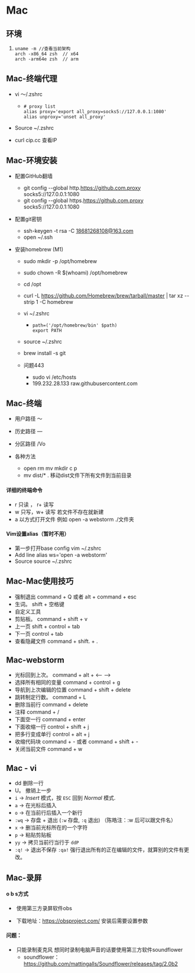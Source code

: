 # Mac

## 环境

1. ```
   uname -m //查看当前架构
   arch -x86_64 zsh  // x64
   arch -arm64e zsh  // arm
   ```

## Mac-终端代理

- vi ～/.zshrc

  - ```
    # proxy list
    alias proxy='export all_proxy=socks5://127.0.0.1:1080'
    alias unproxy='unset all_proxy'
    ```

- Source  ~/.zshrc
- curl cip.cc     查看IP

## Mac-环境安装

- 配置GitHub翻墙
  - git config --global http.https://github.com.proxy socks5://127.0.0.1:1080
  - git config --global https.https://github.com.proxy socks5://127.0.0.1:1080

- 配置git密钥

  - ssh-keygen -t rsa -C 18681268108@163.com
  - open ~/.ssh

- 安装homebrew (M1)

  - sudo mkdir -p /opt/homebrew

  - sudo chown -R $(whoami) /opt/homebrew

  - cd /opt

  - curl -L https://github.com/Homebrew/brew/tarball/master | tar xz --strip 1 -C homebrew

  - vi ~/.zshrc

    - ```
      path=('/opt/homebrew/bin' $path)
      export PATH
      ```

  - source ~/.zshrc

  - brew install -s git

  - 问题443

    - sudo vi /etc/hosts
    - 199.232.28.133 raw.githubusercontent.com

## Mac-终端

- 用户路径	～

- 历史路径    —

- 分区路径    /Vo

- 各种方法   

  - open   rm   mv    mkdir    c p
  - mv     dist/*  .   移动dist文件下所有文件到当前目录
  
#### 详细的终端命令

  - r 只读 ，  r+  读写
  - w 只写，w+ 读写   若文件不存在就新建
- a 以方式打开文件      例如 open -a  webstorm ./文件夹
  
####  Vim设置alias（暂时不用）

  - 第一步打开base config        vim ~/.zshrc
  - Add  line            alias   ws='open -a  webstorm'
  - Source     source   ~/.zshrc

## Mac-Mac使用技巧

- 强制退出  command + Q  或者  alt + command + esc 
- 生词。 shift + 空格键
- 自定义工具     
- 剪贴板。    command +  shift  +  v
- 上一页      shift + control   +   tab
- 下一页   control   +   tab    
- 查看隐藏文件   command +  shift.  +   .

## Mac-webstorm

- 光标回到上次。                 command + alt  +  <—   —> 
- 选择所有相同的变量         command +   control   +  g   
- 导航到上次编辑的位置     command +   shift   +   delete
- 跳转制定行数。                command  + L
- 删除当前行                        command +  delete
- 注释                                   command +  /
- 下面空一行                       command  +    enter
- 下面收缩一行                   control   +   shift   +   j
- 把多行变成单行               control      +   alt     +     j
- 收缩代码块                      command  +   -   或者     command   +   shift   +   - 
- 关闭当前文件                  command    +     w

## Mac - vi

- dd       删除一行
- U。 撤销上一步
- `i` → *Insert* 模式，按 `ESC` 回到 *Normal* 模式.
- `a` → 在光标后插入
- `o` → 在当前行后插入一个新行
- `:wq` → 存盘 + 退出 (`:w` 存盘, `:q` 退出)  （陈皓注：:w 后可以跟文件名）
- `x` → 删当前光标所在的一个字符
- `p` → 粘贴剪贴板
- `yy` → 拷贝当前行当行于 `ddP`
- `:q!` → 退出不保存 `:qa!` 强行退出所有的正在编辑的文件，就算别的文件有更改。

## Mac-录屏

#### o b s方式

- ​	使用第三方录屏软件obs 

- ​	下载地址：https://obsproject.com/ 安装后需要设置参数

#### 	问题： 

- ​	只能录制麦克风 想同时录制电脑声音的话要使用第三方软件soundflower
  - soundflower：https://github.com/mattingalls/Soundflower/releases/tag/2.0b2

